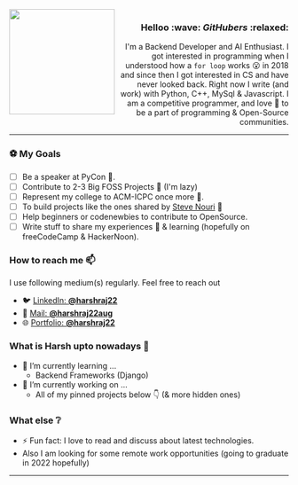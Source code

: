 <img align="left" src="https://gist.githubusercontent.com/harshraj22/3092e29adcdfe266114567e3d6dcfdea/raw/cce67d0f340a7e557c220d573cf780cd66729873/AboutMe.gif" height="190px"> 
<div>
  <h3 align="right">Helloo :wave: <i>GitHubers</i> :relaxed:</h3>
  <p align="right">I'm a Backend Developer and AI Enthusiast. I got interested in programming when I understood how a <code>for loop</code> works 😮 in 2018 and since then I got interested in CS and have never looked back. Right now I write (and work) with Python, C++, MySql &amp; Javascript. I am a competitive programmer, and love 💜 to be a part of programming &amp; Open-Source communities.</p>
</div>


---
### ⚽ My Goals 

- [ ] Be a speaker at PyCon 💜.
- [ ] Contribute to 2-3 Big FOSS Projects 🙈 (I'm lazy)
- [ ] Represent my college to ACM-ICPC once more 🤞.
- [ ] To build projects like the ones shared by [Steve Nouri](https://www.linkedin.com/in/stevenouri/) :movie_camera:
- [ ] Help beginners or codenewbies to contribute to OpenSource.
- [ ] Write stuff to share my experiences 🤔 & learning (hopefully on freeCodeCamp & HackerNoon).

### How to reach me 📫

I use following medium(s) regularly. Feel free to reach out
- 🐦 [LinkedIn: **@harshraj22**](https://www.linkedin.com/in/harshraj22)
- 📩 [Mail: **@harshraj22aug**](mailto:harshraj22aug@gmail.com)
- 🌐 [Portfolio: **@harshraj22** ](https://harshraj22.github.io)

<!-- ⬅️ there is my email, if you are an old schooler :) -->

### What is Harsh upto nowadays 👀

- 🌱 I’m currently learning ...
   - Backend Frameworks (Django)
- 🔭 I’m currently working on ...
    - All of my pinned projects below 👇 (& more hidden ones)

### What else ❔

<!-- - 😄 Pronouns: (He/Him) -->
- ⚡ Fun fact: I love to read and discuss about latest technologies. 
- Also I am looking for some remote work opportunities (going to graduate in 2022 hopefully)

---


<!--
**harshraj22/harshraj22** is a ✨ _special_ ✨ repository because its `README.md` (this file) appears on your GitHub profile.

Here are some ideas to get you started:

- 🔭 I’m currently working on ...
- 🌱 I’m currently learning ...
- 👯 I’m looking to collaborate on ...
- 🤔 I’m looking for help with ...
- 💬 Ask me about ...
- 📫 How to reach me: ...
- 😄 Pronouns: ...
- ⚡ Fun fact: ...
-->
